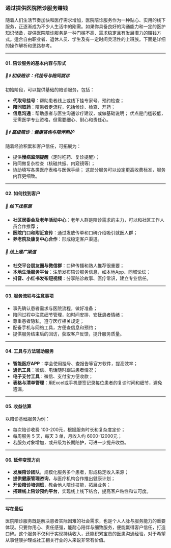 ### 通过提供医院陪诊服务赚钱

随着人们生活节奏加快和医疗需求增加，医院陪诊服务作为一种贴心、实用的线下服务，正逐渐成为不少人生活中的刚需。如果你具备良好的沟通能力和一定的医护知识储备，提供医院陪诊服务是一种门槛不高、需求稳定且有发展潜力的赚钱方式。适合自由职业者、退休人员、学生及有一定时间灵活性的上班族。下面是详细的操作解析和思路参考。

***

#### 01. 陪诊服务的基本内容与形式

##### 🧑⚕️ 初级陪诊：代挂号与陪同就诊
初始阶段，可以提供基础的陪诊服务，包括：
* **代取号挂号**：帮助患者线上或线下挂专家号、预约检查；
* **陪同取药**：陪患者走流程，包括候诊、检查、开药；
* **信息沟通**：帮助患者与医生沟通诊疗建议，或做基础说明；
优点是门槛较低，无需医学专业资格，但需要细心、耐心和责任心。

##### 👩⚕️ 高级陪诊：健康咨询与陪伴照护
随着经验积累和客户信任，可拓展为：
* 提供**慢病监测提醒**（定时吃药、复诊提醒）；
* 陪同做复杂检查（核磁共振、内窥镜等）；
* 协助填写各类医疗表格与医保手续；
这部分服务可以设定更高收费标准，服务内容更细致。

***

#### 02. 如何找到客户

##### 📍 线下找客源
* **社区居委会及老年活动中心**：老年人群是陪诊需求的主力，可以和社区工作人员合作推荐；
* **医院门口和附近宣传**：通过发放传单和口碑介绍吸引就医人群；
* **养老院及康复中心合作**：形成稳定客户渠道。
  
##### 📱 线上推广渠道
* **社交平台朋友圈与微信群**：口碑传播和熟人推荐很重要；
* **本地生活服务平台**：注册发布陪诊服务信息，如本地App、同城论坛；
* **抖音、小红书发布短视频**：分享陪诊故事、医疗常识，建立专业信任。

***

#### 03. 服务流程与注意事项

* 事先确认患者需求与医院流程，做好准备；
* 陪同过程中注意细节管理，如时间安排、安抚患者情绪；
* 尊重患者隐私，遵守医疗相关规定；
* 配备手机与网络工具，方便查信息和预约；
* 提供服务结束后的回访，获取客户反馈，提升服务质量。

***

#### 04. 工具与方法辅助服务

* **智能医疗APP**：学会使用挂号、查报告等官方软件，提高效率；
* **通讯工具**：微信、电话随时跟进患者情况；
* **电子支付工具**：微信、支付宝方便收款；
* **表格与清单管理**：用Excel或手机便签记录每位患者的复诊时间和细节，避免遗漏。

***

#### 05. 收益估算

以陪诊基础服务为例：
* 每次陪诊收费 100-200元，根据服务时长和复杂度定价；
* 每周服务 5 天，每天 3 单，月收入约 6000-12000元；
* 若服务对象增加，或升级为长期陪护，可进一步提升收益。

***

#### 06. 延伸变现方向

* **发展陪诊团队**，规模化服务多个患者，形成稳定收入来源；
* **提供健康管理咨询**，与医疗机构合作推出健康计划；
* **开设陪诊培训班**，教会他人陪诊技能，拓展业务；
* **搭建线上陪诊预约平台**，实现线上线下结合，提高客户粘性和认可度。

***

#### 写在最后

医院陪诊服务既是解决患者实际困难的社会需求，也是个人人脉与服务能力的重要体现。只要你用心、责任感强，能耐心陪伴与细致服务，便能赢得客户信任，打造口碑。这个服务不仅利于实现持续收入，还能积累宝贵的医患沟通经验，对于希望从事健康护理或社工相关行业的人来说非常有价值。